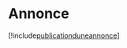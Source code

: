# Annonce

[!include[publicationduneannonce](annonce.publicationduneannonce.autogen.md)]

















































































































